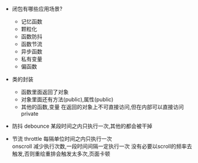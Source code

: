 - 闭包有哪些应用场景?
  - 记忆函数
  - 颗粒化
  - 函数防抖
  - 函数节流
  - 异步函数
  - 私有变量
  - 偏函数

- 类的封装
  - 函数里面返回了对象
  - 对象里面还有方法(public),属性(public)
  - 其他的函数,变量 在返回的对象上不可直接访问,但在内部可以直接访问  private

- 防抖 debounce
  某段时间之内只执行一次,其他的都会被干掉

- 节流 throttle
  每隔单位时间之内只执行一次  
  onscroll 减少执行次数,一段时间间隔一定执行一次
  没有必要以scroll的频率去触发,否则重绘重排会触发太多次,页面卡顿